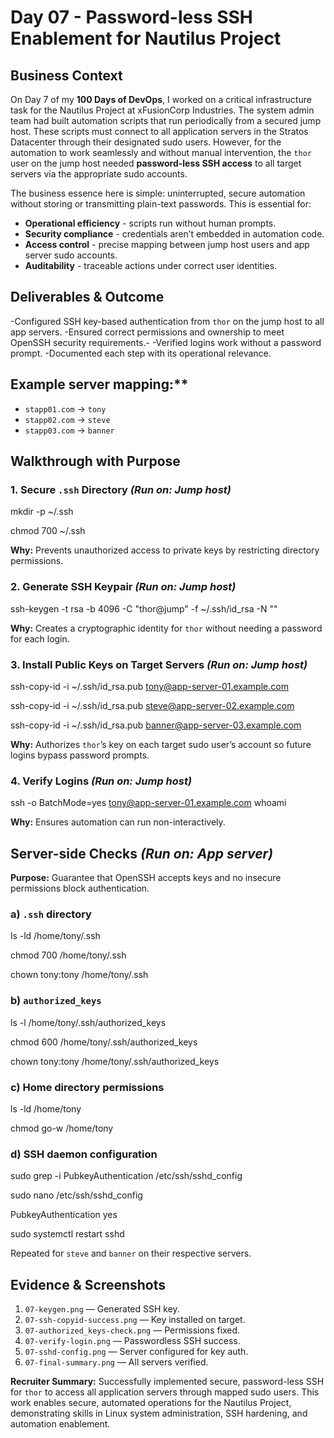 # Day 07 - Password-less SSH Enablement for Nautilus Project

## Business Context

On Day 7 of my **100 Days of DevOps**, I worked on a critical infrastructure task for the Nautilus Project at xFusionCorp Industries. The system admin team had built automation scripts that run periodically from a secured jump host. These scripts must connect to all application servers in the Stratos Datacenter through their designated sudo users. However, for the automation to work seamlessly and without manual intervention, the `thor` user on the jump host needed **password-less SSH access** to all target servers via the appropriate sudo accounts.

The business essence here is simple: uninterrupted, secure automation without storing or transmitting plain-text passwords. This is essential for:

- **Operational efficiency** - scripts run without human prompts.
- **Security compliance** - credentials aren’t embedded in automation code.
- **Access control** - precise mapping between jump host users and app server sudo accounts.
- **Auditability** - traceable actions under correct user identities.

## Deliverables & Outcome

-Configured SSH key-based authentication from `thor` on the jump host to all app servers.
-Ensured correct permissions and ownership to meet OpenSSH security requirements.-
-Verified logins work without a password prompt.
-Documented each step with its operational relevance.

## Example server mapping:**

* `stapp01.com` → `tony`
* `stapp02.com` → `steve`
* `stapp03.com` → `banner`

## Walkthrough with Purpose

### 1. Secure `.ssh` Directory *(Run on: Jump host)*
mkdir -p ~/.ssh

chmod 700 ~/.ssh

**Why:** Prevents unauthorized access to private keys by restricting directory permissions.

### 2. Generate SSH Keypair *(Run on: Jump host)*
ssh-keygen -t rsa -b 4096 -C "thor@jump" -f ~/.ssh/id_rsa -N ""

**Why:** Creates a cryptographic identity for `thor` without needing a password for each login.

### 3. Install Public Keys on Target Servers *(Run on: Jump host)*

ssh-copy-id -i ~/.ssh/id_rsa.pub tony@app-server-01.example.com

ssh-copy-id -i ~/.ssh/id_rsa.pub steve@app-server-02.example.com

ssh-copy-id -i ~/.ssh/id_rsa.pub banner@app-server-03.example.com

**Why:** Authorizes `thor`’s key on each target sudo user’s account so future logins bypass password prompts.

### 4. Verify Logins *(Run on: Jump host)*

ssh -o BatchMode=yes tony@app-server-01.example.com whoami

**Why:** Ensures automation can run non-interactively.

## Server-side Checks *(Run on: App server)*

**Purpose:** Guarantee that OpenSSH accepts keys and no insecure permissions block authentication.

### a) `.ssh` directory

ls -ld /home/tony/.ssh

chmod 700 /home/tony/.ssh

chown tony:tony /home/tony/.ssh

### b) `authorized_keys`

ls -l /home/tony/.ssh/authorized_keys

chmod 600 /home/tony/.ssh/authorized_keys

chown tony:tony /home/tony/.ssh/authorized_keys

### c) Home directory permissions

ls -ld /home/tony

chmod go-w /home/tony

### d) SSH daemon configuration

sudo grep -i PubkeyAuthentication /etc/ssh/sshd_config

sudo nano /etc/ssh/sshd_config

PubkeyAuthentication yes

sudo systemctl restart sshd

Repeated for `steve` and `banner` on their respective servers.

## Evidence & Screenshots

1. `07-keygen.png` — Generated SSH key.
2. `07-ssh-copyid-success.png` — Key installed on target.
3. `07-authorized_keys-check.png` — Permissions fixed.
4. `07-verify-login.png` — Passwordless SSH success.
5. `07-sshd-config.png` — Server configured for key auth.
6. `07-final-summary.png` — All servers verified.

**Recruiter Summary:** Successfully implemented secure, password-less SSH for `thor` to access all application servers through mapped sudo users. This work enables secure, automated operations for the Nautilus Project, demonstrating skills in Linux system administration, SSH hardening, and automation enablement.
